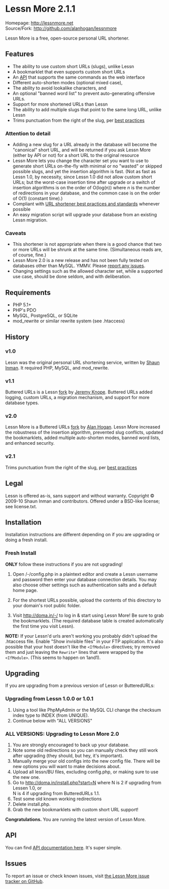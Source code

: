 Lessn More 2.1.1
================

Homepage: <http://lessnmore.net>  
Source/Fork: <http://github.com/alanhogan/lessnmore>

Lessn More is a free, open-source personal URL shortener.

## Features

*	The ability to use custom short URLs (slugs), unlike Lessn
*	A bookmarklet that even supports custom short URLs
*	An [API][] that supports the same commands as the web interface
*	Different auto-shorten modes (optional mixed case),
*	The ability to avoid lookalike characters, and 
*	An optional "banned word list" to prevent auto-generating offensive URLs.
*	Support for more shortened URLs than Lessn
*	The ability to add multiple slugs that point to the same long URL, unlike Lessn
*	Trims punctuation from the right of the slug, per [best practices][bestp]

### Attention to detail

*	Adding a new slug for a URL already in the database will become the "canonical"
	short URL, and will be returned if you ask Lessn More (either by API or not)
	for a short URL to the original resource
*	Lessn More lets you change the character set you want to use
	to generate short URLs on-the-fly with minimal or no "wasted" or
	skipped possible slugs, and yet the insertion algorithm
	is fast. (Not as fast as Lessn 1.0, by necessity, since Lessn 1.0 did not allow
	custom short URLs; but the worst-case insertion time after
	upgrade or a switch of insertion algorithms is on the order of O(log(n)) where
	<var>n</var> is the number of redirections in your database, and the common case is
	on the order of O(1) (constant time).)
*	Compliant with [URL shortener best practices and standards][bestp]
	whenever possible
*	An easy migration script will upgrade your database 
	from an existing Lessn migration.

### Caveats

*	This shortener is not appropriate when there is a good chance that two or more URLs
	will be shrunk at the same time. (Simultaneous reads are, of course, fine.)
*	Lessn More 2.0 is a new release and has not been fully tested on databases 
	other than MySQL. YMMV. Please [report any issues][issues].
*	Changing settings such as the allowed character set, while a supported use case,
	should be done seldom, and with deliberation.

[markdn]:  http://bit.ly/mkdnsyntax   "This document is written in Markdown."
[convert]: http://tinyurl.com/mkdnwmd "Markdown editor with instant HTML preview"

[bestp]:   http://alanhogan.com/tips/rel-shortlink-for-short-urls "Everything you need to know about rel-shortlink and short URLs"

[issues]:  http://github.com/alanhogan/lessnmore/issues "Bugs & Issues on GitHub"
[API]:     http://lessnmore.net/api "Lessn More API documentation"

Requirements
-------------

* PHP 5.1+
* PHP's PDO
* MySQL, PostgreSQL, or SQLite
* mod_rewrite or similar rewrite system (see .htaccess)


History
-------

### v1.0

Lessn was the original personal URL shortening service,
written by [Shaun Inman](http://shauninman.com/). It required PHP, MySQL, and mod_rewrite.

### v1.1

Buttered URLs is a Lessn [fork](http://github.com/jfro/butteredurls) by [Jeremy Knope](http://buttered-cat.com/).
Buttered URLs added logging, custom URLs, a migration mechanism, and support for more database types.

### v2.0

Lessn More is a Buttered URLs [fork](http://github.com/alanhogan/lessnmore) by [Alan Hogan](http://alanhogan.com/).
Lessn More increased the robustness of the insertion algorithm,
prevented slug conflicts, updated the bookmarklets, added multiple auto-shorten modes,
banned word lists, and enhanced security.

### v2.1

Trims punctuation from the right of the slug, per [best practices](http://alanhogan.com/tips/rel-shortlink-for-short-urls)


Legal
-----

Lessn is offered as-is, sans support and without warranty.
Copyright © 2009-10 Shaun Inman and contributors.
Offered under a BSD-like license; see license.txt.

Installation
------------

Installation instructions are different depending on if you are upgrading or doing a fresh install.

### Fresh Install ###

**ONLY** follow these instructions if you are not upgrading!

1. Open /-/config.php in a plaintext editor and
	create a Lessn username and password then enter your
	database connection details.
	You may also choose other settings such as
	authentication salts and a default home page.

2. For the shortest URLs possible, upload the contents of this
	directory to your domain's root public folder.

3. Visit http://doma.in/-/ to log in & start using Lessn More!
	Be sure to grab the bookmarklets. (The required database table is created 
	automatically the first time you visit Lessn).

**NOTE:** If your Lessn'd urls aren't working you probably didn't
upload the .htaccess file. Enable "Show invisible files" 
in your FTP application. It's also possible that your host doesn't like
the `<IfModule>` directives; try removed them and just leaving the 
`Rewrite*` lines that were wrapped by the `<IfModule>`. 
(This seems to happen on 1and1).

Upgrading
----------

If you are upgrading from a previous version of Lessn or ButteredURLs:

### Upgrading from Lessn 1.0.0 or 1.0.1

1. Using a tool like PhpMyAdmin or the MySQL CLI change the 
   checksum index type to INDEX (from UNIQUE).
2.	Continue below with "ALL VERSIONS"

### ALL VERSIONS: Upgrading to Lessn More 2.0

1.	You are strongly encouraged to back up your database.
1.	Note some old redirections so you can manually check they still work after upgrading (they should, but hey, it's important).
1.	Manually merge your old configs into the new config file.
	There will be new options you will want to make
	decisions about.
1.	Upload all lessn/BU files, excluding config.php, or making sure to use the new one.
1.	Go to http://doma.in/install.php?start=N where 
	N is 2 if upgrading from Lessen 1.0, or    
	N is 4 if upgrading from ButteredURLs 1.1.
1.	Test some old known working redirections
1.	Delete install.php.
1.	Grab the new bookmarklets with custom short URL support!

**Congratulations.** You are running the latest version of Lessn More.


API
---

You can find [API documentation here][API].
It's super simple.

Issues
-------

To report an issue or check known issues, visit [the Lessn More issue tracker on GitHub][issues].

